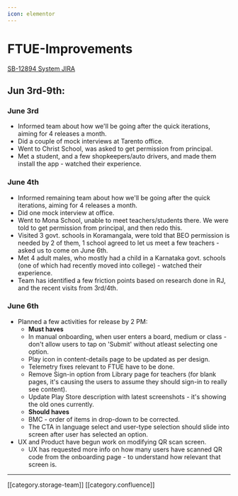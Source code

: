 ```yaml
---
icon: elementor
---
```


# FTUE-Improvements

[SB-12894 System JIRA](https://browse/SB-12894)

## Jun 3rd-9th:

### June 3rd

* Informed team about how we'll be going after the quick iterations, aiming for 4 releases a month.
* Did a couple of mock interviews at Tarento office.
* Went to Christ School, was asked to get permission from principal.
* Met a student, and a few shopkeepers/auto drivers, and made them install the app - watched their experience.

### June 4th

* Informed remaining team about how we'll be going after the quick iterations, aiming for 4 releases a month.
* Did one mock interview at office.
* Went to Mona School, unable to meet teachers/students there. We were told to get permission from principal, and then redo this.
* Visited 3 govt. schools in Koramangala, were told that BEO permission is needed by 2 of them, 1 school agreed to let us meet a few teachers - asked us to come on June 6th.
* Met 4 adult males, who mostly had a child in a Karnataka govt. schools (one of which had recently moved into college) - watched their experience.
* Team has identified a few friction points based on research done in RJ, and the recent visits from 3rd/4th.

### June 6th

* Planned a few activities for release by 2 PM:
  * **Must haves**
  * In manual onboarding, when user enters a board, medium or class - don't allow users to tap on 'Submit' without atleast selecting one option.
  * Play icon in content-details page to be updated as per design.
  * Telemetry fixes relevant to FTUE have to be done.
  * Remove Sign-in option from Library page for teachers (for blank pages, it's causing the users to assume they should sign-in to really see content).
  * Update Play Store description with latest screenshots - it's showing the old ones currently.
  * **Should haves**
  * BMC - order of items in drop-down to be corrected.
  * The CTA in language select and user-type selection should slide into screen after user has selected an option.
* UX and Product have begun work on modifying QR scan screen.
  * UX has requested more info on how many users have scanned QR code from the onboarding page - to understand how relevant that screen is.

***

\[\[category.storage-team]] \[\[category.confluence]]
